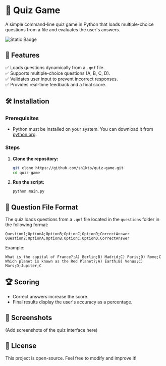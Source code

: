 # 🧠 Quiz Game  

A simple command-line quiz game in Python that loads multiple-choice questions from a file and evaluates the user's answers.  

![Static Badge](https://img.shields.io/badge/Prerequisites-Python-brightgreen)  

## 📌 Features  

✅ Loads questions dynamically from a `.qnf` file.  
✅ Supports multiple-choice questions (A, B, C, D).  
✅ Validates user input to prevent incorrect responses.  
✅ Provides real-time feedback and a final score.  

## 🛠 Installation  

### Prerequisites  

- Python must be installed on your system. You can download it from [python.org](https://www.python.org/).  

### Steps  
1. **Clone the repository:**  
   ```sh
   git clone https://github.com/sh1kto/quiz-game.git
   cd quiz-game
   ```  

2. **Run the script:**  
   ```sh
   python main.py
   ```  

## 📂 Question File Format  

The quiz loads questions from a `.qnf` file located in the `questions` folder in the following format:  

```
Question1;OptionA;OptionB;OptionC;OptionD;CorrectAnswer
Question2;OptionA;OptionB;OptionC;OptionD;CorrectAnswer
```

Example:  

```
What is the capital of France?;A) Berlin;B) Madrid;C) Paris;D) Rome;C
Which planet is known as the Red Planet?;A) Earth;B) Venus;C) Mars;D;Jupiter;C
```

## 🏆 Scoring  

- Correct answers increase the score.  
- Final results display the user's accuracy as a percentage.  

## 📸 Screenshots  
(Add screenshots of the quiz interface here)  

## 📜 License  

This project is open-source. Feel free to modify and improve it!  

